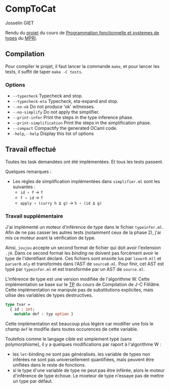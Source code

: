 CompToCat
=========

Josselin GIET

Rendu du
[projet](https://gitlab.inria.fr/fpottier/mpri-2.4-public/blob/master/project/2018-2019/sujet.pdf)
 du cours de
[Programmation fonctionnelle et systemes de
types](https://gitlab.inria.fr/fpottier/mpri-2.4-public) du
[MPRI](https://wikimpri.dptinfo.ens-cachan.fr/doku.php).



Compilation
-----------

Pour compiler le projet, il faut lancer la commande `make`, et pour lancer les
tests, il suffit de taper `make -C tests`.


### Options

*  `--typecheck`             Typecheck and stop.
*  `--typecheck-eta`         Typecheck, eta-expand and stop.
*  `--no-ok`                 Do not produce 'ok' witnesses.
*  `--no-simplify`           Do not apply the simplifier.
*  `--print-infer`           Print the steps in the type inference phase.
*  `--print-simplification`  Print the steps in the simplification phase.
*  `--compact`               Compactify the generated OCaml code.
*  `-help`,`--help`          Display this list of options


Travail effectué
----------------

Toutes les task demandées ont été implémentées.
Et tous les tests passent.

Quelques remarques :
* Les règles de simplification implémentées dans `simplifier.ml` sont les suivantes :
  - `id ∘ f` -> `f`
  - `f ∘ id` -> `f`
  - `apply ∘ (curry h Δ g)` -> `h ∘ (id Δ g)`

### Travail supplémentaire

J'ai implémenté un moteur d'inférence de type dans le fichier `typeinfer.ml`.
Afin de ne pas casser les autres tests (notamment ceux de la phase 2), j'ai mis
ce moteur avant la vérification de type.

Ainsi, `joujou` accepte un second format de fichier qui doit avoir l'extension
`.j0`. Dans ce second format les *binding* ne doivent pas forcément avoir le
type de l'identifiant déclaré.
Ces fichiers sont ensoite lus par `lexer0.mll` et `parser0.mly` et transformés
dans l'AST de `source0.ml`.
Pour finir, cet AST est typé par `typeinfer.ml` et est transformée par un AST de
`source.ml`.

L'inférence de type est une version modifiée de l'algorithme W.
Cette implémentation se base sur le
[TP](https://www.lri.fr/~filliatr/ens/compil/td/4/index.html) du cours de
Compilation de J-C Filliâtre. Cette implémentation ne manipule pas de
substitutions explicites, mais uilise des variables de types destructives.

```ocaml
type tvar =
  { id : int;
    mutable def : typ option }
```

Cette implémentation est beaucoup plus légère car modifier une fois le champ
`def` le modifie dans toutes occurences de cette variable.

Toutefois comme le langage cible est simplement typé (sans polymorphisme), il y
a quelques modifications par raport à l'algorithme W :
- les `let`-binding ne sont pas généralisés. les variable de types non inférées
  ne sont pas universellement quantifiées, mais peuvent être unifiées dans le
  reste de fonctions.
- si le type d'une variable de type ne peut pas être inférée, alors le moteur
  d'inférence de type échoue. Le moeteur de type n'essaye pas de mettre un type
  par défaut.
